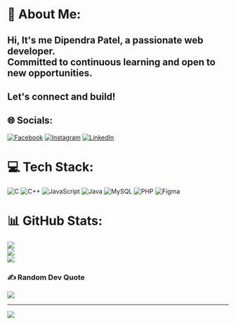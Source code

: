 # 💫 About Me:
<h2 text-align="center">Hi, It's me Dipendra Patel, a passionate web developer.<br>Committed to continuous learning and open to new opportunities.<h2>Let's connect and build!


## 🌐 Socials:
[![Facebook](https://img.shields.io/badge/Facebook-%231877F2.svg?logo=Facebook&logoColor=white)](https://facebook.com/https://www.facebook.com/dipendrapatel1896) [![Instagram](https://img.shields.io/badge/Instagram-%23E4405F.svg?logo=Instagram&logoColor=white)](https://instagram.com/https://www.instagram.com/dipendrapatel1896) [![LinkedIn](https://img.shields.io/badge/LinkedIn-%230077B5.svg?logo=linkedin&logoColor=white)](https://linkedin.com/in/https://www.linkedin.com/in/dipendra-raut-kurmi-36a053275) 

# 💻 Tech Stack:
![C](https://img.shields.io/badge/c-%2300599C.svg?style=plastic&logo=c&logoColor=white) ![C++](https://img.shields.io/badge/c++-%2300599C.svg?style=plastic&logo=c%2B%2B&logoColor=white) ![JavaScript](https://img.shields.io/badge/javascript-%23323330.svg?style=plastic&logo=javascript&logoColor=%23F7DF1E) ![Java](https://img.shields.io/badge/java-%23ED8B00.svg?style=plastic&logo=openjdk&logoColor=white) ![MySQL](https://img.shields.io/badge/mysql-4479A1.svg?style=plastic&logo=mysql&logoColor=white) ![PHP](https://img.shields.io/badge/php-%23777BB4.svg?style=plastic&logo=php&logoColor=white) ![Figma](https://img.shields.io/badge/figma-%23F24E1E.svg?style=plastic&logo=figma&logoColor=white)
# 📊 GitHub Stats:
![](https://github-readme-stats.vercel.app/api?username=Dipendra1896&theme=radical&hide_border=false&include_all_commits=true&count_private=true)<br/>
![](https://github-readme-streak-stats.herokuapp.com/?user=Dipendra1896&theme=radical&hide_border=false)<br/>
![](https://github-readme-stats.vercel.app/api/top-langs/?username=Dipendra1896&theme=radical&hide_border=false&include_all_commits=true&count_private=true&layout=compact)

### ✍️ Random Dev Quote
![](https://quotes-github-readme.vercel.app/api?type=horizontal&theme=radical)

---
[![](https://visitcount.itsvg.in/api?id=Dipendra1896&icon=5&color=0)](https://visitcount.itsvg.in)

<!-- Proudly created with GPRM ( https://gprm.itsvg.in ) -->
